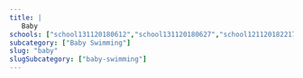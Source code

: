 ```yaml
---
title: |
   Baby
schools: ["school131120180612","school131120180627","school121120182217","school131120180656","school011220180808","school281120181646","school281120181758","school011220180920","school281120181812","school281120181827","school281120181856","school011220180724","school011220180739","school171120181939","school011220180753","school011220180822","school011220180836","school011220180851","school011220180905","school011220181046","school011220180934","school011220180948","school011220181100","school011220181003","school011220181017","school011220181032","school011220181129","school121120182203","school011220181144","school011220181158"]
subcategory: ["Baby Swimming"]
slug: "baby"
slugSubcategory: ["baby-swimming"]
---
```




